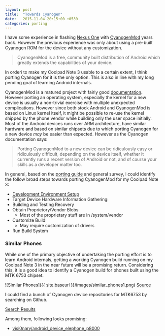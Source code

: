 ```yaml
---
layout: post
title:  "Towards Cyanogen"
date:   2015-11-04 20:15:00 +0530
categories: porting
---
```

I have some experience in flashing [Nexus One]() with [CyanogenMod](http://www.cyanogenmod.org) years back. However the previous experience was only about using a pre-built Cyanogen ROM for the device without any customization.

> CyanogenMod is a free, community built distribution of Android which greatly extends the capabilities of your device.

In orderi to make my Coolpad Note 3 usable to a certain extent, I think porting Cyanogen for it is the only option. This is also in line with my long pending goal of learning Android internals.

CyanogenMod is a matured project with fairly good [documentation](https://wiki.cyanogenmod.org/w/Development). However porting an operating system, especially the kernel for a new device is usually a non-trivial exercise with multiple unexpected complications. However since both stock Android and CyanogenMod is based on Linux kernel itself, it might be possible to re-use the kernel shipped by the phone vendor while building only the user space initially. Most of the Android devices runs over ARM architecture, have similar hardware and based on similar chipsets due to which porting Cyanogen for a new device *may* be easier than expected. However as the Cyanogen documentation says:

> Porting CyanogenMod to a new device can be ridiculously easy or ridiculously difficult, depending on the device itself, whether it currently runs a recent version of Android or not, and of course your skills as a developer matter too.

In general, based on the [porting guide](https://wiki.cyanogenmod.org/w/Doc:_porting_intro) and general survey, I could identify the follow broad steps towards porting CyanogenMod for my Coolpad Note 3:

* [Development Environment Setup](https://wiki.cyanogenmod.org/w/Build_for_maguro)
* Target Device Hardware Information Gathering
* Building and Testing Recovery
* Obtain Proprietory/Vendor Blobs
	* Most of the proprietary stuff are in /system/vendor
* Customize Build
	* May require customization of drivers
* Run Build System

### Similar Phones

While one of the primary objective of undertaking the porting effort is to learn Android internals, getting a working Cyanogen build running on my Coolpad Note 3 in the near future will be a promising return. Considering this, it is a good idea to identify a Cyanogen build for phones built using the MTK 6753 chipset.

![Similar Phones]({{ site.baseurl }}/images/similar_phones1.png)
[Source](http://www.kimovil.com/en/list-smartphones-by-processor/mediatek-mt6753)

I could find a bunch of Cyanogen device repositories for MTK6753 by searching on Github.

[Search Results](https://github.com/search?utf8=%E2%9C%93&q=TARGET_BOARD_PLATFORM+%3A%3D+mt6753&type=Code&ref=searchresults)

Among them, following looks promising:

* [visi0nary/android_device_elephone_p8000](https://github.com/visi0nary/android_device_elephone_p8000)





